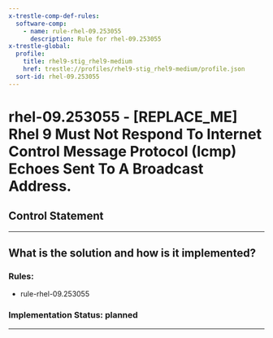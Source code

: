 ```yaml
---
x-trestle-comp-def-rules:
  software-comp:
    - name: rule-rhel-09.253055
      description: Rule for rhel-09.253055
x-trestle-global:
  profile:
    title: rhel9-stig_rhel9-medium
    href: trestle://profiles/rhel9-stig_rhel9-medium/profile.json
  sort-id: rhel-09.253055
---
```


# rhel-09.253055 - \[REPLACE_ME\] Rhel 9 Must Not Respond To Internet Control Message Protocol (Icmp) Echoes Sent To A Broadcast Address.

## Control Statement

______________________________________________________________________

## What is the solution and how is it implemented?

<!-- For implementation status enter one of: implemented, partial, planned, alternative, not-applicable -->

<!-- Note that the list of rules under ### Rules: is read-only and changes will not be captured after assembly to JSON -->

<!-- Add control implementation description here for control: rhel-09.253055 -->

### Rules:

  - rule-rhel-09.253055

### Implementation Status: planned

______________________________________________________________________
